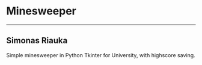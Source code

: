 # Minesweeper
------
Simonas Riauka
------
Simple minesweeper in Python Tkinter for University, with highscore saving.
